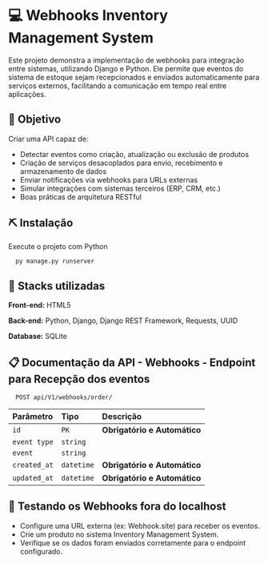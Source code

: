 # 💻 Webhooks Inventory Management System

Este projeto demonstra a implementação de webhooks para integração entre sistemas, utilizando Django e Python. Ele permite que eventos do sistema de estoque sejam recepcionados e enviados automaticamente para serviços externos, facilitando a comunicação em tempo real entre aplicações.


## 🚀 Objetivo
Criar uma API capaz de:
- Detectar eventos como criação, atualização ou exclusão de produtos
- Criação de serviços desacoplados para envio, recebimento e armazenamento de dados
- Enviar notificações via webhooks para URLs externas
- Simular integrações com sistemas terceiros (ERP, CRM, etc.)
- Boas práticas de arquitetura RESTful


## ⛏️ Instalação

Execute o projeto com Python

```bash
  py manage.py runserver
```

## 💎 Stacks utilizadas

**Front-end:** HTML5

**Back-end:** Python, Django, Django REST Framework, Requests, UUID

 **Database:** SQLite

## 📋 Documentação da API - Webhooks - Endpoint para Recepção dos eventos

```http
  POST api/V1/webhooks/order/
```

| Parâmetro   | Tipo       | Descrição                           |
| :---------- | :--------- | :---------------------------------- |
| `id` | `PK` | **Obrigatório e Automático** |
| `event type` | `string` |  |
| `event` | `string` |  |
| `created_at` | `datetime` | **Obrigatório e Automático** |
| `updated_at` | `datetime` | **Obrigatório e Automático** |


## 📡 Testando os Webhooks fora do localhost
- Configure uma URL externa (ex: Webhook.site) para receber os eventos.
- Crie um produto no sistema Inventory Management System.
- Verifique se os dados foram enviados corretamente para o endpoint configurado.
